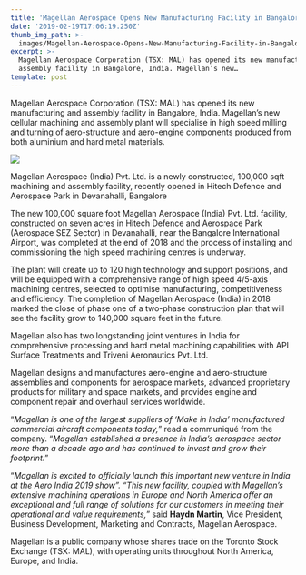 ```yaml
---
title: 'Magellan Aerospace Opens New Manufacturing Facility in Bangalore, India'
date: '2019-02-19T17:06:19.250Z'
thumb_img_path: >-
  images/Magellan-Aerospace-Opens-New-Manufacturing-Facility-in-Bangalore--India/1*O_3E4KO_eaQpHbxNqstuLQ.jpeg
excerpt: >-
  Magellan Aerospace Corporation (TSX: MAL) has opened its new manufacturing and
  assembly facility in Bangalore, India. Magellan’s new…
template: post
---
```

Magellan Aerospace Corporation (TSX: MAL) has opened its new manufacturing and assembly facility in Bangalore, India. Magellan’s new cellular machining and assembly plant will specialise in high speed milling and turning of aero-structure and aero-engine components produced from both aluminium and hard metal materials.

![](/images/Magellan-Aerospace-Opens-New-Manufacturing-Facility-in-Bangalore--India/1*O_3E4KO_eaQpHbxNqstuLQ.jpeg)

<figcaption>Magellan Aerospace (India) Pvt. Ltd. is a newly constructed, 100,000 sqft machining and assembly facility, recently opened in Hitech Defence and Aerospace Park in Devanahalli, Bangalore</figcaption>

The new 100,000 square foot Magellan Aerospace (India) Pvt. Ltd. facility, constructed on seven acres in Hitech Defence and Aerospace Park (Aerospace SEZ Sector) in Devanahalli, near the Bangalore International Airport, was completed at the end of 2018 and the process of installing and commissioning the high speed machining centres is underway.

The plant will create up to 120 high technology and support positions, and will be equipped with a comprehensive range of high speed 4/5-axis machining centres, selected to optimise manufacturing, competitiveness and efficiency. The completion of Magellan Aerospace (India) in 2018 marked the close of phase one of a two-phase construction plan that will see the facility grow to 140,000 square feet in the future.

Magellan also has two longstanding joint ventures in India for comprehensive processing and hard metal machining capabilities with API Surface Treatments and Triveni Aeronautics Pvt. Ltd.

Magellan designs and manufactures aero-engine and aero-structure assemblies and components for aerospace markets, advanced proprietary products for military and space markets, and provides engine and component repair and overhaul services worldwide.

“*Magellan is one of the largest suppliers of ‘Make in India’ manufactured commercial aircraft components today,*” read a communiqué from the company. “*Magellan established a presence in India’s aerospace sector more than a decade ago and has continued to invest and grow their footprint.*”

“*Magellan is excited to officially launch this important new venture in India at the Aero India 2019 show”. “This new facility, coupled with Magellan’s extensive machining operations in Europe and North America offer an exceptional and full range of solutions for our customers in meeting their operational and value requirements,*” said **Haydn Martin**, Vice President, Business Development, Marketing and Contracts, Magellan Aerospace.

Magellan is a public company whose shares trade on the Toronto Stock Exchange (TSX: MAL), with operating units throughout North America, Europe, and India.
